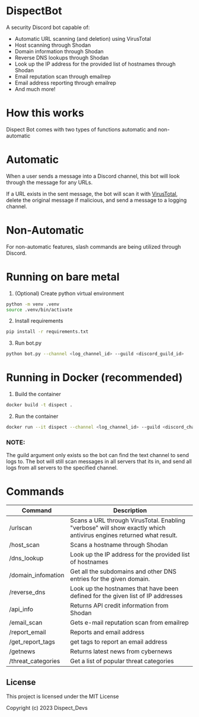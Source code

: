 # DispectBot
A security Discord bot capable of:
- Automatic URL scanning (and deletion) using VirusTotal
- Host scanning through Shodan
- Domain information through Shodan
- Reverse DNS lookups through Shodan
- Look up the IP address for the provided list of hostnames through Shodan
- Email reputation scan through emailrep
- Email address reporting through emailrep
- And much more!


# How this works
Dispect Bot comes with two types of functions automatic and non-automatic
# Automatic
When a user sends a message into a Discord channel, this bot will look through the message for any URLs. 

If a URL exists in the sent message, the bot will scan it with [VirusTotal](https://www.virustotal.com/), delete the original message if malicious, and send a message to a logging channel. 
# Non-Automatic
For non-automatic features, slash commands are being utilized through Discord. 

# Running on bare metal
1. (Optional) Create python virtual environment
```bash
python -m venv .venv
source .venv/bin/activate
```
2. Install requirements
```bash
pip install -r requirements.txt
```
3. Run bot.py
```bash
python bot.py --channel <log_channel_id> --guild <discord_guild_id> 
```

# Running in Docker (recommended)
1. Build the container
```bash
docker build -t dispect .
```
2. Run the container
```bash
docker run --it dispect --channel <log_channel_id> --guild <discord_channel_id>
```

### NOTE:
The guild argument only exists so the bot can find the text channel to send logs to. The bot will still scan messages in all servers that its in, and send all logs from all servers to the specified channel. 

# Commands
| Command | Description |
| --- | ----------- |
| /urlscan | Scans a URL through VirusTotal. Enabling "verbose" will show exactly which antivirus engines returned what result. |
| /host_scan | Scans a hostname through Shodan |
| /dns_lookup | Look up the IP address for the provided list of hostnames
| /domain_infomation | Get all the subdomains and other DNS entries for the given domain. | |
| /reverse_dns | Look up the hostnames that have been defined for the given list of IP addresses |
| /api_info | Returns API credit information from Shodan |
| /email_scan | Gets e-mail reputation scan from emailrep |
| /report_email | Reports and email address |
| /get_report_tags | get tags to report an email address |
| /getnews | Returns latest news from cybernews |
| /threat_categories | Get a list of popular threat categories |

## License
This project is licensed under the MIT License

Copyright (c) 2023 Dispect_Devs